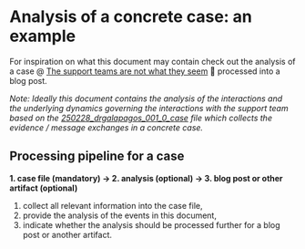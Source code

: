 # Analysis of a concrete case: an example
For inspiration on what this document may contain check out the analysis of a case \@ <a href="https://drgalapagos.github.io/posts/the-support-teams-are-not-what-they-seem/" target="_blank">The support teams are not what they seem</a> 🦉 processed into a blog post.

*Note: Ideally this document contains the analysis of the interactions and the underlying dynamics governing the interactions with the support team based on the [250228_drgalapagos_001_0_case](./250228_drgalapagos_001_0_case.md) file which collects the evidence / message exchanges in a concrete case.*

## Processing pipeline for a case
**1. case file (mandatory) -> 2. analysis (optional) -> 3. blog post or other artifact (optional)**
  1. collect all relevant information into the case file,
  2. provide the analysis of the events in this document,
  3. indicate whether the analysis should be processed further for a blog post or another artifact.
